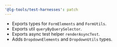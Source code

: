 ```yaml
---
'@lg-tools/test-harnesses': patch
---
```


- Exports types for `FormElements` and `FormUtils`.
- Exports util `queryByQuerySelector`.
- Exports async test helper `renderAsyncTest`.
- Adds `DropdownElements` and `DropdownUtils` types.